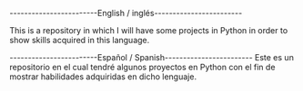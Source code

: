 ------------------------English / inglés------------------------

 This is a repository in which I will have some projects in Python in order to show skills acquired in this language.
 
 
------------------------Español / Spanish------------------------
Este es un repositorio en el cual tendré algunos proyectos en Python con el fin de mostrar habilidades adquiridas en dicho lenguaje.
